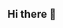 ## Hi there 👋

<!--
**Xqlo7/Xqlo7** is a ✨ _special_ ✨ repository because its `README.md` (this file) appears on your GitHub profile.

Here are some ideas to get you started:0

- 🔭 I’m currently working on zenhosting
- 🌱 I’m currently learning javascript
- 💬 Ask me about ...
- 📫 How to reach me: discord:female_body_inspector 
- 😄 Pronouns: he/him
-->
